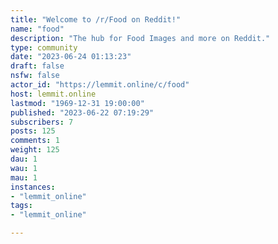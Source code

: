 ```yaml
---
title: "Welcome to /r/Food on Reddit!" 
name: "food"
description: "The hub for Food Images and more on Reddit."
type: community
date: "2023-06-24 01:13:23"
draft: false
nsfw: false
actor_id: "https://lemmit.online/c/food"
host: lemmit.online
lastmod: "1969-12-31 19:00:00"
published: "2023-06-22 07:19:29"
subscribers: 7
posts: 125
comments: 1
weight: 125
dau: 1
wau: 1
mau: 1
instances:
- "lemmit_online"
tags: 
- "lemmit_online"

---
```

